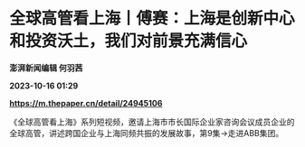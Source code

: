 # 全球高管看上海丨傅赛：上海是创新中心和投资沃土，我们对前景充满信心
**澎湃新闻编辑 何羽茜**

**2023-10-16 01:29**

**https://m.thepaper.cn/detail/24945106**

《全球高管看上海》系列短视频，邀请上海市市长国际企业家咨询会议成员企业的全球高管，讲述跨国企业与上海同频共振的发展故事，第9集→走进ABB集团。